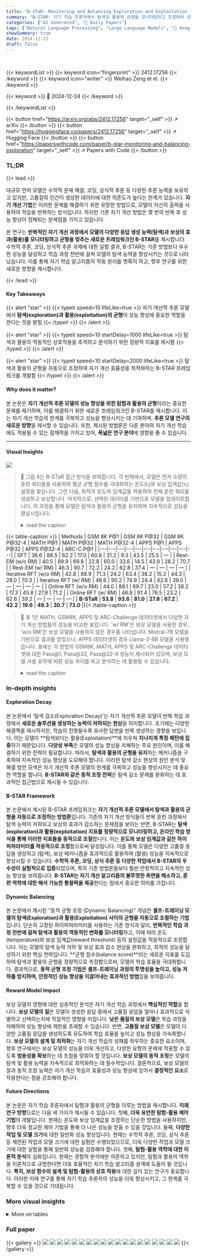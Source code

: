 ```yaml
---
title: "B-STaR: Monitoring and Balancing Exploration and Exploitation in Self-Taught Reasoners"
summary: "B-STAR: 자기 학습 추론자에서 탐색과 활용의 균형을 모니터링하고 조정하여 성능을 향상시키는 새로운 프레임워크"
categories: ["AI Generated", "🤗 Daily Papers"]
tags: ["Natural Language Processing", "Large Language Models", "🏢 Hong Kong University of Science and Technology",]
showSummary: true
date: 2024-12-23
draft: false
---
```


<br>

{{< keywordList >}}
{{< keyword icon="fingerprint" >}} 2412.17256 {{< /keyword >}}
{{< keyword icon="writer" >}} Weihao Zeng et el. {{< /keyword >}}
 
{{< keyword >}} 🤗 2024-12-24 {{< /keyword >}}
 
{{< /keywordList >}}

{{< button href="https://arxiv.org/abs/2412.17256" target="_self" >}}
↗ arXiv
{{< /button >}}
{{< button href="https://huggingface.co/papers/2412.17256" target="_self" >}}
↗ Hugging Face
{{< /button >}}
{{< button href="https://paperswithcode.com/paper/b-star-monitoring-and-balancing-exploration" target="_self" >}}
↗ Papers with Code
{{< /button >}}




### TL;DR


{{< lead >}}

대규모 언어 모델은 수학적 문제 해결, 코딩, 상식적 추론 등 다양한 추론 능력을 보유하고 있지만, 고품질의 인간이 생성한 데이터에 대한 의존도가 높다는 한계가 있습니다.  **자기 개선 기법**은 이러한 문제를 해결하기 위한 유망한 방법으로, 모델이 자신의 출력을 사용하여 학습을 반복하는 방식입니다. 하지만 기존 자기 개선 방법은 몇 번의 반복 후 성능 향상이 정체되는 문제점을 가지고 있습니다.

본 연구는 **반복적인 자기 개선 과정에서 모델의 다양한 응답 생성 능력(탐색)과 보상의 효과(활용)를 모니터링하고 균형을 맞추는 새로운 프레임워크인 B-STAR**를 제시합니다.  수학적 추론, 코딩, 상식적 추론 과제에 대한 실험 결과, B-STAR는 기존 방법보다 우수한 성능을 달성하고 학습 과정 전반에 걸쳐 모델의 탐색 능력을 향상시키는 것으로 나타났습니다.  이를 통해 자기 학습 알고리즘의 작동 원리를 명확히 하고, 향후 연구를 위한 새로운 방향을 제시합니다.

{{< /lead >}}


#### Key Takeaways

{{< alert "star" >}}
{{< typeit speed=10 lifeLike=true >}} 자기 개선적 추론 모델에서 **탐색(exploration)과 활용(exploitation)의 균형**이 성능 향상에 중요한 역할을 한다는 것을 밝힘 {{< /typeit >}}
{{< /alert >}}

{{< alert "star" >}}
{{< typeit speed=10 startDelay=1000 lifeLike=true >}} 탐색과 활용의 역동적인 상호작용을 추적하고 분석하기 위한 정량적 지표를 제시함 {{< /typeit >}}
{{< /alert >}}

{{< alert "star" >}}
{{< typeit speed=10 startDelay=2000 lifeLike=true >}} 탐색과 활용의 균형을 자동으로 조정하여 자기 개선 효율성을 최적화하는 B-STAR 프레임워크를 개발함 {{< /typeit >}}
{{< /alert >}}

#### Why does it matter?
본 논문은 **자기 개선적 추론 모델의 성능 향상을 위한 탐험과 활용의 균형**이라는 중요한 문제를 제기하며, 이를 해결하기 위한 새로운 프레임워크인 B-STAR를 제시합니다. 이는 자기 개선 학습의 한계를 극복하고 성능을 향상시키는 데 기여하며, **추론 모델 연구의 새로운 방향**을 제시할 수 있습니다. 또한, 제시된 방법론은 다른 분야의 자기 개선 학습에도 적용될 수 있는 잠재력을 가지고 있어, **폭넓은 연구 분야**에 영향을 줄 수 있습니다.

------
#### Visual Insights



![](https://arxiv.org/html/2412.17256/x1.png)

> 🔼 그림 4는 B-STaR 접근 방식을 보여줍니다. 각 반복에서, 모델은 먼저 소량의 훈련 쿼리들을 사용하여 평균 균형 점수를 극대화하는 온도(tᵢ)와 보상 임계값(τᵢ) 설정을 찾습니다. 그런 다음, 최적의 온도와 임계값을 적용하여 전체 훈련 쿼리를 생성하고 보상합니다. 마지막으로, 선택된 데이터를 기반으로 모델을 업데이트합니다. 이 과정을 통해 모델은 탐색과 활용의 균형을 유지하며 지속적으로 성능을 향상시킵니다.
> <details>
> <summary>read the caption</summary>
> Figure 4: Illustration of the B-STaR approach. In each iteration, we first identify the configurations – temperature tisubscript𝑡𝑖t_{i}italic_t start_POSTSUBSCRIPT italic_i end_POSTSUBSCRIPT and reward threshold τisubscript𝜏𝑖\tau_{i}italic_τ start_POSTSUBSCRIPT italic_i end_POSTSUBSCRIPT – that maximize the average balance scores using a small subset of training queries. Next, we apply the optimal temperature and threshold to generate and reward the full set of training queries. Finally, we update the model based on the selected data.
> </details>





{{< table-caption >}}
| Methods | GSM 8K P@1 | GSM 8K P@32 | GSM 8K P@32-4 | MATH P@1 | MATH P@32 | MATH P@32-4 | APPS P@1 | APPS P@32 | APPS P@32-4 | ARC-C P@1 |
|---|---|---|---|---|---|---|---|---|---|---|
| SFT | 36.6 | 88.5 | 62.2 | 17.0 | 60.8 | 31.2 | 9.3 | 43.5 | 25.5 | — |
| Rest-EM (w/o RM) | 40.5 | 89.9 | 69.8 | 22.8 | 60.0 | 33.6 | 14.5 | 43.9 | 28.2 | 70.7 |
| Rest-EM (w/ RM) | 46.3 | 90.7 | 72.2 | 24.2 | 62.8 | 37.4 | — | — | — | — |
| Iterative RFT (w/o RM) | 42.8 | 88.9 | 71.3 | 24.2 | 63.4 | 38.2 | 15.2 | 44.3 | 28.0 | 70.3 |
| Iterative RFT (w/ RM) | 46.6 | 90.2 | 74.9 | 24.4 | 62.6 | 39.0 | — | — | — | — |
| Online RFT (w/o RM) | 44.0 | 88.1 | 69.7 | 23.0 | 57.2 | 38.2 | 17.3 | 45.8 | 27.8 | 71.2 |
| Online RFT (w/ RM) | 46.8 | 91.4 | 76.5 | 23.2 | 62.6 | 39.2 | — | — | — | — |
| **B-STaR** | **53.8** | **93.6** | **81.0** | **27.8** | **67.2** | **42.2** | **19.6** | **49.3** | **30.7** | **73.0** |{{< /table-caption >}}

> 🔼 표 1은 MATH, GSM8K, APPS 및 ARC-Challenge 데이터셋에서 다양한 자기 개선 방법들의 성능을 비교한 표입니다.  'w/ RM'은 보상 모델을 사용한 경우, 'w/o RM'은 보상 모델을 사용하지 않은 경우를 나타냅니다.  Mistral-7B 모델을 기반으로 결과를 얻었으나, APPS 데이터셋의 경우 Llama-3-8B 모델을 사용했습니다.  표에는 각 방법의 GSM8K, MATH, APPS 및 ARC-Challenge 데이터셋에 대한 Pass@1, Pass@32, Pass@32-4 성능이 제시되어 있으며, 보상 모델 사용 유무에 따른 성능 차이를 비교 분석하는 데 활용될 수 있습니다.
> <details>
> <summary>read the caption</summary>
> Table 1: Comparison of self-improvement methods across MATH, GSM8K, APPS and ARC-Challenge. Methods include variants with and without a reward model ('w/ RM' and 'w/o RM'). The results are based on the Mistral-7B model except for APPS that is from Llama-3-8B.
> </details>





### In-depth insights


#### Exploration Decay
본 논문에서 '탐색 감소(Exploration Decay)'는 자기 개선적 추론 모델이 반복 학습 과정에서 **새로운 솔루션을 생성하는 능력이 저하되는 현상**을 의미합니다. 초기에는 다양한 해결책을 제시하지만, 학습이 진행될수록 유사한 답변을 반복 생성하는 경향을 보입니다. 이는 모델이 **탐색보다는 활용(Exploitation)**에 치우쳐 **지나치게 특정 패턴에 집중**하기 때문입니다.  **다양성 부족**은 모델의 성능 향상을 저해하는 주요 원인이며, 이를 해결하기 위한 전략이 필요합니다.  따라서, **탐색과 활용의 균형을 유지**하는 메커니즘을 구축하여 지속적인 성능 향상을 도모해야 합니다.  이러한 탐색 감소 현상의 원인 분석 및 해결 방안 모색은 자기 개선적 추론 모델의 한계를 극복하고 성능을 향상시키는 데 중요한 역할을 합니다.  **B-STAR와 같은 동적 조정 전략**은 탐색 감소 문제를 완화하는 데 효과적인 접근법으로 제시될 수 있습니다.

#### B-STAR Framework
본 논문에서 제시된 B-STAR 프레임워크는 **자기 개선적 추론 모델에서 탐색과 활용의 균형을 자동으로 조정하는 방법론**입니다. 기존의 자기 개선 방식들이 반복 훈련 과정에서 탐색 능력이 저하되고 보상의 효과가 감소하는 문제점을 보이는 반면, B-STAR는 **탐색(exploration)과 활용(exploitation) 지표를 정량적으로 모니터링하고, 온라인 학습 방식을 통해 이러한 지표들을 동적으로 조절**합니다.  이는 **온도와 보상 임계값과 같은 하이퍼파라미터를 적응적으로 조정**함으로써 달성됩니다.  이를 통해 모델은 다양한 고품질 응답을 생성하고 (탐색), 보상 메커니즘을 효과적으로 활용하여 (활용) 성능을 지속적으로 향상시킬 수 있습니다.  **수학적 추론, 코딩, 상식 추론 등 다양한 작업에서 B-STAR의 우수성이 실험적으로 입증**되었으며, 특히 기존 방법론들보다 훨씬 안정적이고 지속적인 성능 향상을 보여줍니다.  **B-STAR는 자기 개선 알고리즘의 불투명한 측면을 해소하고,  훈련 역학에 대한 해석 가능한 통찰력을 제공**한다는 점에서 중요한 의미를 가집니다.

#### Dynamic Balancing
본 논문에서 제시된 "동적 균형 조정 (Dynamic Balancing)" 개념은 **셀프-트레이닝 모델의 탐색(Exploration)과 활용(Exploitation) 사이의 균형을 자동으로 조절하는 기법**입니다.  단순히 고정된 하이퍼파라미터를 사용하는 기존 방식과 달리, **반복적인 학습 과정 전반에 걸쳐 탐색과 활용의 역동적인 변화를 모니터링**하고, 이에 따라 온도(temperature)와 보상 임계값(reward threshold) 등의 설정값을 적응적으로 조정합니다.  이는 모델의 탐색 능력 저하 및 보상 효과 감소 현상을 완화하고, 최적의 성능을 달성하기 위한 핵심 전략입니다. **균형 점수(balance score)**라는 새로운 지표를 도입하여 탐색과 활용의 균형을 정량적으로 측정함으로써, 모델의 학습 효율을 극대화합니다.  결과적으로, **동적 균형 조정 기법은 셀프-트레이닝 과정의 투명성을 높이고, 성능 저하를 방지하며, 안정적인 성능 향상을 이끌어내는 효과적인 방법**임을 보여줍니다.

#### Reward Model Impact
보상 모델의 영향에 대한 심층적인 분석은 자기 개선 학습 과정에서 **핵심적인 역할**을 합니다.  **보상 모델의 질**은 모델이 생성한 응답 중에서 고품질 응답을 얼마나 효과적으로 식별하고 선택하는지에 직접적인 영향을 미칩니다.  **낮은 품질의 보상 모델**은 학습 과정을 저해하여 성능 향상에 제한을 초래할 수 있습니다.  반면, **고품질 보상 모델**은 모델이 다양한 고품질 응답을 생성하도록 유도하여 학습 효율을 높이고 성능 향상을 가속화합니다.  **보상 모델의 설계 및 최적화**는 자기 개선 학습의 성패를 좌우하는 중요한 요소이며,  향후 연구에서는 보상 모델의 성능을 더욱 개선하고,  다양한 유형의 문제에 적용할 수 있도록 **범용성을 확보**하는 데 초점을 맞춰야 할 것입니다.  **보상 모델의 동적 조정**은 모델의 탐색 및 활용 능력을 지속적으로 최적화하는 데 필수적입니다.  결론적으로,  보상 모델의 질과 동적 조정 능력은 자기 개선 학습의 효율성과 성능 향상에 있어서 **결정적인 요소**로 작용한다는 점을 강조해야 합니다.

#### Future Directions
본 논문은 자기 학습 추론자에서 탐험과 활용의 균형을 이루는 방법을 제시합니다. **미래 연구 방향**으로는 다음 세 가지가 제시될 수 있습니다. 첫째, **더욱 유연한 탐험-활용 제어 기법**의 개발입니다. 현재는 온도와 보상 임계값을 조정하는 단순한 방법을 사용하지만, 향후 더욱 정교한 제어 기법을 통해 더 나은 성능을 얻을 수 있을 것입니다. 둘째, **다양한 작업 및 모델 크기**에 대한 일반화 성능 향상입니다. 현재는 수학적 추론, 코딩, 상식 추론 등 제한된 작업과 모델 크기에 대한 실험만 수행되었으므로, 더욱 다양한 작업과 모델 크기에 대한 실험을 통해 일반화 성능을 검증해야 합니다. 셋째, **탐험-활용 역학에 대한 이론적 분석**의 심화입니다. 현재는 경험적 분석에만 의존하고 있지만, 탐험과 활용의 역학을 이론적으로 규명한다면 더욱 효율적인 자기 학습 알고리즘 설계에 도움이 될 것입니다.  **특히, 보상 함수의 설계 및 탐험-활용의 상호 작용**에 대한 깊이 있는 연구가 중요합니다. 이러한 미래 연구를 통해 자기 학습 추론자의 성능을 더욱 향상시키고, 그 한계를 극복할 수 있을 것으로 기대됩니다.


### More visual insights




<details>
<summary>More on tables
</summary>


{{< table-caption >}}
| Step | 500 | 1000 | 1500 | 2000 | 2500 | 3000 | 3500 | 4000 | 4500 |
|---|---|---|---|---|---|---|---|---|---| 
| Temperature | 0.5 | 0.8 | 0.9 | 1 | 1.1 | 1.1 | 0.9 | 1.1 | 1.1 |
| Reward threshold | 0 | -0.1 | -0.1 | -0.1 | -0.1 | -0.1 | -0.1 | -0.1 | -0.1 |
| Balance Score | 0.470 | 0.538 | 0.589 | 0.621 | 0.646 | 0.660 | 0.673 | 0.678 | 0.679 |{{< /table-caption >}}
> 🔼 표 2는 수학 문제 풀이에서 B-STaR이 동적으로 구성을 조정하는 과정을 보여줍니다. 온도 증가분과 보상 임계값 증가분은 모두 0.1로 설정됩니다. 부록 D에서는 보다 세분화된 증가분에 대한 자세한 내용을 설명하고 표 5에 요약되어 있습니다. 이 표는 각 반복(iteration)마다 B-STaR이 온도와 보상 임계값을 어떻게 조정하여 탐색과 활용의 균형을 맞추는지 보여줍니다.  이는 모델의 성능 향상에 중요한 역할을 합니다. 각 반복마다 최적의 균형 점수를 얻기 위해 사용된 온도와 보상 임계값을 보여주는 데이터를 포함합니다.
> <details>
> <summary>read the caption</summary>
> Table 2: Dynamic configuration adjustments by B-STaR in mathematical problem-solving. The temperature increment and reward threshold increment are both set to 0.1. Additionally, finer-grained increments for these parameters are explored in detail in Appendix D and summarized in Table 5.
> </details>

{{< table-caption >}}
| Methods | GSM 8K | MATH |
|---|---|---|
| Online RFT | 46.8 | 23.2 |
| B-STaR (Temperature Adjustment Only) | 53.1 | 25.0 |
| B-STaR (Reward Threshold Adjustment Only) | 49.1 | 24.6 |
| B-STaR (Temperature + Reward Threshold) | **53.8** | **27.8** |{{< /table-caption >}}
> 🔼 표 3은 수학 문제 풀이에서 동적 조정에 대한 추가 분석 결과를 보여줍니다. 온라인 RFT 기법을 사용하여 온도 조정만, 보상 임계값 조정만, 그리고 온도와 보상 임계값을 동시에 조정하는 세 가지 실험을 진행했습니다. 온도와 보상 임계값을 동시에 조정했을 때 가장 좋은 성능을 보였으며, 이는 탐색과 활용의 균형이 중요함을 시사합니다.  각 조정 방법의 GSM8K와 MATH 데이터셋에 대한 Pass@1 정확도를 비교하여 동적 조정의 효과를 보여줍니다.
> <details>
> <summary>read the caption</summary>
> Table 3: Ablation study on dynamic adjustment in mathematical problem-solving, including temperature adjustment only and reward threshold adjustment only.
> </details>

{{< table-caption >}}
| Methods | GSM8K | MATH | APPS | ARC-C |
|---|---|---|---|---|
| SFT | 49.4 | 18.8 | 15.6 | 78.8 |
| Rest-EM (w/RM) | 60.2 | 28.2 | 16.4 | 85.5 |
| Iterative RFT (w/RM) | 55.3 | 27.2 | 17.1 | 85.2 |
| Online RFT (w/RM) | 59.7 | 27.8 | 16.9 | 85.2 |
| B-STaR | **61.6** | **29.2** | **18.1** | **86.3** |{{< /table-caption >}}
> 🔼 표 4는 Llama-3.1-8B 모델을 사용하여 MATH, GSM8K, APPS 및 ARC-Challenge 데이터셋에서 다양한 자기 개선 방법들의 성능을 비교한 표입니다.  Pass@1 지표를 사용하여 가장 높은 정확도를 보이는 결과를 제시하고 있습니다. ARC-Challenge 데이터셋의 경우, CoT(Chain-of-Thought) 데이터가 없어 SFT(Supervised Fine-Tuning) 단계를 생략하고 Llama-3.1-8B-Instruct 모델로부터 시작했습니다.  각 방법들의 Pass@1 점수를 비교하여 자기 개선 기법들의 효율성을 평가하고 있습니다.
> <details>
> <summary>read the caption</summary>
> Table 4: A comparison of self-improvement methods trained on Llama-3.1-8B across MATH, GSM8K, APPS, and ARC-Challenge, showing the highest Pass@1 results. For ARC-Challenge, we start from Llama-3.1-8B-Instruct and omit the SFT stage due to the absence of CoT data for this dataset.
> </details>

{{< table-caption >}}
| Step | 500 | 1000 | 1500 | 2000 | 2500 | 3000 | 3500 | 4000 | 4500 |
|---|---|---|---|---|---|---|---|---|---| 
| Temperature | 0.65 | 0.75 | 1.05 | 0.95 | 1.05 | 0.85 | 1.05 | 1.15 | 1.05 |
| Reward Thresholds | -0.02 | -0.04 | -0.09 | -0.09 | -0.14 | -0.14 | -0.14 | -0.15 | -0.06 |
| Balance Score | 0.500 | 0.557 | 0.591 | 0.626 | 0.652 | 0.665 | 0.679 | 0.682 | 0.684 |{{< /table-caption >}}
> 🔼 표 5는 수학 문제 풀이에서 B-STaR이 동적으로 하이퍼파라미터를 조정하는 과정을 보다 자세히 보여줍니다.  각 반복(iteration)마다 B-STaR이 선택한 온도(temperature)와 보상 임계값(reward threshold)을 보여주며, 이를 통해 탐색(exploration)과 활용(exploitation)의 균형을 어떻게 유지하는지 보여줍니다.  온도와 보상 임계값의 변화는 평균 균형 점수(average balance score)를 최대화하는 방향으로 이루어집니다. 이 표는 B-STaR 알고리즘의 동적 조정 메커니즘을 이해하는 데 중요한 역할을 합니다.
> <details>
> <summary>read the caption</summary>
> Table 5: Finer-grained dynamic configuration adjustments by B-STaR in mathematical problem-solving.
> </details>

{{< table-caption >}}
| Configuration | GSM 8K | MATH |
|---|---|---|
| Temp = 1.0; Threshold = 0.0 | 46.8 | 23.2 |
| Temp = 1.1; Threshold = -0.1 | 40.4 | 18.2 |
| B-STaR | 53.1 | 27.8 |{{< /table-caption >}}
> 🔼 본 표는 온라인 RFT(Rejection Sampling Fine-tuning)에서 특정 하이퍼파라미터 조합을 사용한 결과와 B-STAR의 성능을 비교한 것입니다. B-STAR 실험에서 발견된 안정적인 하이퍼파라미터 조합(온도 1.1, 보상 임계값 -0.1)을 사용하여 결과를 보고합니다. 이는 표 2의 결과를 기반으로 합니다.
> <details>
> <summary>read the caption</summary>
> Table 6: Comparison of Online RFT using specific configurations and B-STaR Performance. This table reports the results with the stable hyperparameter combinations we found in our B-STaR experiments (Temperature = 1.1, Reward thresholds = -0.1) (Table 2).
> </details>

</details>




### Full paper

{{< gallery >}}
<img src="paper_images/1.png" class="grid-w50 md:grid-w33 xl:grid-w25" />
<img src="paper_images/2.png" class="grid-w50 md:grid-w33 xl:grid-w25" />
<img src="paper_images/3.png" class="grid-w50 md:grid-w33 xl:grid-w25" />
<img src="paper_images/4.png" class="grid-w50 md:grid-w33 xl:grid-w25" />
<img src="paper_images/5.png" class="grid-w50 md:grid-w33 xl:grid-w25" />
<img src="paper_images/6.png" class="grid-w50 md:grid-w33 xl:grid-w25" />
<img src="paper_images/7.png" class="grid-w50 md:grid-w33 xl:grid-w25" />
<img src="paper_images/8.png" class="grid-w50 md:grid-w33 xl:grid-w25" />
<img src="paper_images/9.png" class="grid-w50 md:grid-w33 xl:grid-w25" />
<img src="paper_images/10.png" class="grid-w50 md:grid-w33 xl:grid-w25" />
<img src="paper_images/11.png" class="grid-w50 md:grid-w33 xl:grid-w25" />
<img src="paper_images/12.png" class="grid-w50 md:grid-w33 xl:grid-w25" />
<img src="paper_images/13.png" class="grid-w50 md:grid-w33 xl:grid-w25" />
<img src="paper_images/14.png" class="grid-w50 md:grid-w33 xl:grid-w25" />
<img src="paper_images/15.png" class="grid-w50 md:grid-w33 xl:grid-w25" />
<img src="paper_images/16.png" class="grid-w50 md:grid-w33 xl:grid-w25" />
<img src="paper_images/17.png" class="grid-w50 md:grid-w33 xl:grid-w25" />
<img src="paper_images/18.png" class="grid-w50 md:grid-w33 xl:grid-w25" />
<img src="paper_images/19.png" class="grid-w50 md:grid-w33 xl:grid-w25" />
{{< /gallery >}}